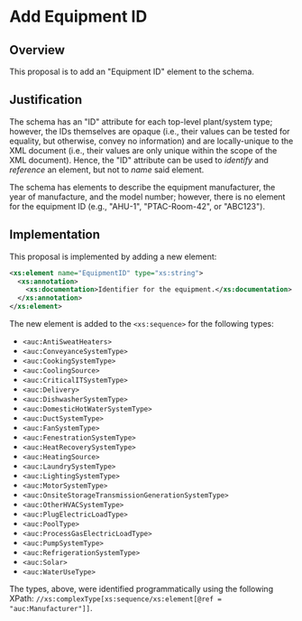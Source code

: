 # Add Equipment ID

## Overview

This proposal is to add an "Equipment ID" element to the schema.

## Justification

The schema has an "ID" attribute for each top-level plant/system type; however, the IDs themselves are opaque (i.e., their values can be tested for equality, but otherwise, convey no information) and are locally-unique to the XML document (i.e., their values are only unique within the scope of the XML document). Hence, the "ID" attribute can be used to _identify_ and _reference_ an element, but not to _name_ said element.

The schema has elements to describe the equipment manufacturer, the year of manufacture, and the model number; however, there is no element for the equipment ID (e.g., "AHU-1", "PTAC-Room-42", or "ABC123").

## Implementation

This proposal is implemented by adding a new element:

```xml
<xs:element name="EquipmentID" type="xs:string">
  <xs:annotation>
    <xs:documentation>Identifier for the equipment.</xs:documentation>
  </xs:annotation>
</xs:element>
```

The new element is added to the `<xs:sequence>` for the following types:

- `<auc:AntiSweatHeaters>`
- `<auc:ConveyanceSystemType>`
- `<auc:CookingSystemType>`
- `<auc:CoolingSource>`
- `<auc:CriticalITSystemType>`
- `<auc:Delivery>`
- `<auc:DishwasherSystemType>`
- `<auc:DomesticHotWaterSystemType>`
- `<auc:DuctSystemType>`
- `<auc:FanSystemType>`
- `<auc:FenestrationSystemType>`
- `<auc:HeatRecoverySystemType>`
- `<auc:HeatingSource>`
- `<auc:LaundrySystemType>`
- `<auc:LightingSystemType>`
- `<auc:MotorSystemType>`
- `<auc:OnsiteStorageTransmissionGenerationSystemType>`
- `<auc:OtherHVACSystemType>`
- `<auc:PlugElectricLoadType>`
- `<auc:PoolType>`
- `<auc:ProcessGasElectricLoadType>`
- `<auc:PumpSystemType>`
- `<auc:RefrigerationSystemType>`
- `<auc:Solar>`
- `<auc:WaterUseType>`

The types, above, were identified programmatically using the following XPath: `//xs:complexType[xs:sequence/xs:element[@ref = "auc:Manufacturer"]]`.
